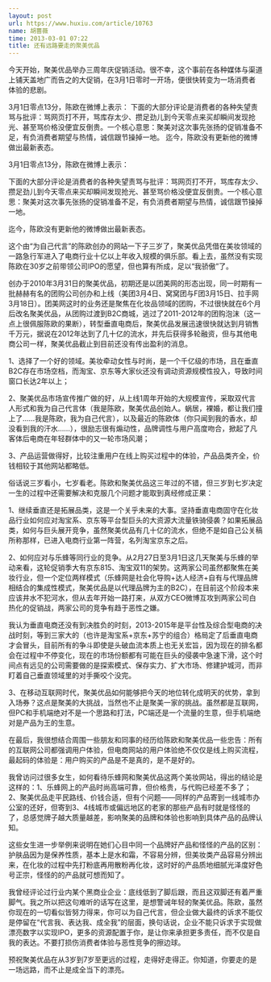 ```yaml
---
layout: post
url: https://www.huxiu.com/article/10763
name: 胡蔷薇
time: 2013-03-01 07:22
title: 还有远路要走的聚美优品
---
```

今天开始，聚美优品举办三周年庆促销活动。很不幸，这个事前在各种媒体与渠道上铺天盖地广而告之的大促销，在3月1日零时一开场，便很快转变为一场消费者体验的悲剧。

3月1日零点13分，陈欧在微博上表示： 下面的大部分评论是消费者的各种失望责骂与批评：骂网页打不开，骂库存太少、攒足劲儿到今天零点来买却瞬间发现抢光、甚至骂价格没便宜反倒贵。一个核心意思：聚美对这次事先张扬的促销准备不足，有负消费者期望与热情，诚信跟节操掉一地。 迄今，陈欧没有更新他的微博做出最新表态。

3月1日零点13分，陈欧在微博上表示：

下面的大部分评论是消费者的各种失望责骂与批评：骂网页打不开，骂库存太少、攒足劲儿到今天零点来买却瞬间发现抢光、甚至骂价格没便宜反倒贵。一个核心意思：聚美对这次事先张扬的促销准备不足，有负消费者期望与热情，诚信跟节操掉一地。

迄今，陈欧没有更新他的微博做出最新表态。

这个由“为自己代言”的陈欧创办的网站一下子三岁了，聚美优品凭借在美妆领域的一路急行军进入了电商行业十亿以上年收入规模的俱乐部。看上去，虽然没有实现陈欧在30岁之前带领公司IPO的愿望，但也算有所成，足以“我骄傲”了。

创办于2010年3月31日的聚美优品，初期还是以团美网的形态出现，同一时期有一批赫赫有名的团购公司创办和上线（美团3月4日、窝窝团与F团3月15日、拉手网3月18日）。团美网这时的业务还是聚焦在化妆品领域的团购，不过很快就在6个月后改名聚美优品，从团购过渡到B2C商城，逃过了2011-2012年的团购泡沫（这一点上很佩服陈欧的果断），转型垂直电商后，聚美优品发展迅速很快就达到月销售千万元，据说在2012年达到了几十亿的流水，并先后获得多轮融资，但与其他电商公司一样，聚美优品截止到目前还没有传出盈利的消息。

1、选择了一个好的领域。美妆牵动女性与时尚，是一个千亿级的市场，且在垂直B2C存在市场空档，而淘宝、京东等大家伙还没有调动资源规模性投入，导致时间窗口长达2年以上；

2、聚美优品市场宣传推广做的好，从上线1周年开始的大规模宣传，采取双代言人形式和我为自己代言体（我是陈欧，聚美优品创始人。蜗居，裸婚，都让我们撞上了……我是陈欧，我为自己代言），以及最近的陈欧体（你只闻到我的香水，却没看到我的汗水……），很励志很有煽动性，品牌调性与用户高度吻合，掀起了凡客体后电商在年轻群体中的又一轮市场风潮；

3、产品运营做得好，比较注重用户在线上购买过程中的体验，产品品类齐全，价钱相较于其他网站都略低。

俗话说三岁看小，七岁看老。陈欧和聚美优品这三年过的不错，但三岁到七岁决定一生的过程中还需要解决和克服几个问题才能取到真经修成正果：

1、继续垂直还是拓展品类，这是一个关乎未来的大事。坚持垂直电商固守在化妆品行业如何应对淘宝系、京东等平台型巨头的大资源大流量铁骑侵袭？如果拓展品类，如何与巨头展开竞争，虽然聚美优品有几十亿的流水，但绝不是如自己公关稿所称那样，已进入电商行业第一阵营，名列淘宝京东之后。

2、如何应对与乐蜂等同行业的竞争。从2月27日至3月1日这几天聚美与乐蜂的举动来看，这轮促销季大有京东815、淘宝双11的架势。这两家公司虽然都聚焦在美妆行业，但一个定位两样模式（乐蜂网是社会化导购+达人经济+自有与代理品牌相结合的集成性模式，聚美优品是以代理品牌为主的B2C），在目前这个阶段本来应该井水不犯河水，但从去年开始一路打来，从双方CEO微博互攻到两家公司白热化的促销战，两家公司的竞争有趋于恶性之嫌。

我认为垂直电商还没有到决胜负的时刻，2013-2015年是平台性及综合型电商的决战时刻，等到三家大的（也许是淘宝系+京东+苏宁的组合）格局定了后垂直电商才会冒头，目前所有的争斗即使是头破血流本质上也无关宏旨，因为现在的排名都会在过程中不停变化，现在的市场份额都有可能在巨头的侵袭中急速下滑，这个时间点有远见的公司需要做的是探索模式、保存实力、扩大市场、修建护城河，而非盯着自己垂直领域里的对手撕咬个没完。

3、在移动互联网时代，聚美优品如何能够把今天的地位转化成明天的优势，拿到入场券？这点是聚美的大挑战，当然也不止是聚美一家的挑战。虽然都是互联网，但PC和手机端绝对不是一个思路和打法，PC端还是一个流量的生意，但手机端绝对是产品为王的生意。

在最后，我很想结合周围一些朋友和同事的经历给陈欧和聚美优品一些忠告：所有的互联网公司都强调用户体验，但电商网站的用户体验绝不仅仅是线上购买流程，最起码的体验是：用户购买的产品是不是真的，是不是好的。

我曾访问过很多女生，如何看待乐蜂网和聚美优品这两个美妆网站，得出的结论是这样的：1、乐蜂网上的产品时尚高端可靠，但价格贵，与代购已经差不多了；2、聚美优品走平民路线、价钱合适，但有个问题——同样的产品寄到一线城市办公室的还好，但寄到3、4线城市或偏远地区的老家的那些产品有时就是怪怪的了，总感觉牌子越大质量越差，影响聚美的品牌和体验也影响到具体产品的品牌认知。

这些女生进一步举例来说明在她们心目中同一个品牌好产品和怪怪的产品的区别：护肤品因为是保养性质，基本上是水和霜，不容易分辨，但美妆类产品容易分辨出来，在化妆的过程中先打粉底再用散粉再化妆，这时好的产品质地细腻光泽度好色号正宗，怪怪的的产品就可想而知了。

我曾经评论过行业内某个黑商业企业：底线低到了脚后跟，而且这双脚还有着严重脚气。我之所以把这句难听的话写在这里，是想警诫年轻的聚美优品。陈欧，虽然你现在的一切看似皆努力得来，你可以为自己代言，但企业做大最终的诉求不能仅是停留在“代言我、表达我、成全我”的层面，换句话说，企业不能只诉求于实现做漂亮数字以实现IPO，更多的资源配置于你，是让你来承担更多责任，而不仅是自我的表达。不要打损伤消费者体验与恶性竞争的擦边球。

预祝聚美优品在从3岁到7岁至更远的过程，走得好走得正。你知道，你要走的是一场远路，而不止是成全当下的漂亮。

